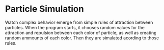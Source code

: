 # Particle Simulation
Watch complex behavior emerge from simple rules of attraction between particles. When the program starts, it chooses random values for the attraction and repulsion between each color of particle, as well as creating random ammounts of each color. Then they are simulated acording to those rules.
